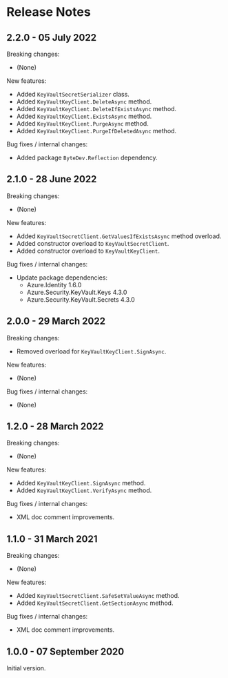 # Release Notes

## 2.2.0 - 05 July 2022

Breaking changes:
- (None)

New features:
- Added `KeyVaultSecretSerializer` class.
- Added `KeyVaultKeyClient.DeleteAsync` method.
- Added `KeyVaultKeyClient.DeleteIfExistsAsync` method.
- Added `KeyVaultKeyClient.ExistsAsync` method.
- Added `KeyVaultKeyClient.PurgeAsync` method.
- Added `KeyVaultKeyClient.PurgeIfDeletedAsync` method.

Bug fixes / internal changes:
- Added package `ByteDev.Reflection` dependency.

## 2.1.0 - 28 June 2022

Breaking changes:
- (None)

New features:
- Added `KeyVaultSecretClient.GetValuesIfExistsAsync` method overload.
- Added constructor overload to `KeyVaultSecretClient`.
- Added constructor overload to `KeyVaultKeyClient`.

Bug fixes / internal changes:
- Update package dependencies:
  - Azure.Identity 1.6.0
  - Azure.Security.KeyVault.Keys 4.3.0
  - Azure.Security.KeyVault.Secrets 4.3.0

## 2.0.0 - 29 March 2022

Breaking changes:
- Removed overload for `KeyVaultKeyClient.SignAsync`.

New features:
- (None)

Bug fixes / internal changes:
- (None)

## 1.2.0 - 28 March 2022

Breaking changes:
- (None)

New features:
- Added `KeyVaultKeyClient.SignAsync` method.
- Added `KeyVaultKeyClient.VerifyAsync` method.

Bug fixes / internal changes:
- XML doc comment improvements.

## 1.1.0 - 31 March 2021

Breaking changes:
- (None)

New features:
- Added `KeyVaultSecretClient.SafeSetValueAsync` method.
- Added `KeyVaultSecretClient.GetSectionAsync` method.

Bug fixes / internal changes:
- XML doc comment improvements.

## 1.0.0 - 07 September 2020

Initial version.
